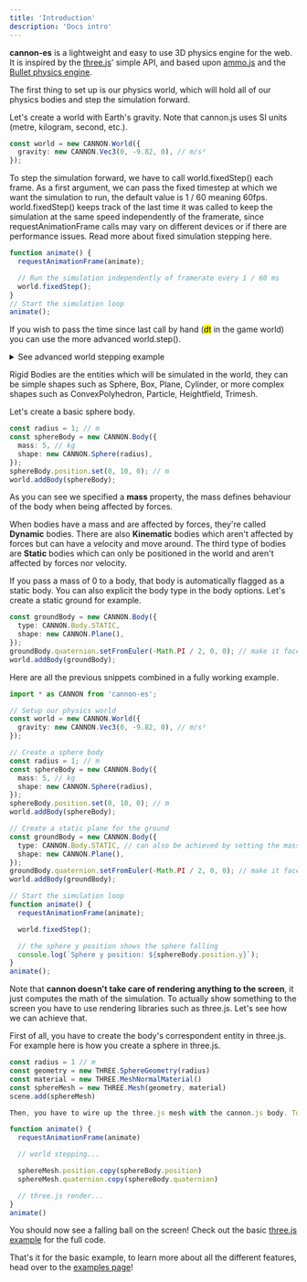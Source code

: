 ```yaml
---
title: 'Introduction'
description: 'Docs intro'
---
```


**cannon-es** is a lightweight and easy to use 3D physics engine for the web. It is inspired by the [three.js](https://github.com/mrdoob/three.js/)' simple API, and based upon [ammo.js](https://github.com/kripken/ammo.js/) and the [Bullet physics engine](https://github.com/bulletphysics/bullet3).

The first thing to set up is our physics world, which will hold all of our physics bodies and step the simulation forward.

Let's create a world with Earth's gravity. Note that cannon.js uses SI units (metre, kilogram, second, etc.).

```ts
const world = new CANNON.World({
  gravity: new CANNON.Vec3(0, -9.82, 0), // m/s²
});
```

To step the simulation forward, we have to call world.fixedStep() each frame. As a first argument, we can pass the fixed timestep at which we want the simulation to run, the default value is 1 / 60 meaning 60fps. world.fixedStep() keeps track of the last time it was called to keep the simulation at the same speed independently of the framerate, since requestAnimationFrame calls may vary on different devices or if there are performance issues. Read more about fixed simulation stepping here.

```ts
function animate() {
  requestAnimationFrame(animate);

  // Run the simulation independently of framerate every 1 / 60 ms
  world.fixedStep();
}
// Start the simulation loop
animate();
```

If you wish to pass the time since last call by hand (<mark>dt</mark> in the game world) you can use the more advanced world.step().

<details>
<summary>See advanced world stepping example</summary>

```ts
const timeStep = 1 / 60; // seconds
let lastCallTime;
function animate() {
  requestAnimationFrame(animate);

  const time = performance.now() / 1000; // seconds
  if (!lastCallTime) {
    world.step(timeStep);
  } else {
    const dt = time - lastCallTime;
    world.step(timeStep, dt);
  }
  lastCallTime = time;
}
// Start the simulation loop
animate();
```

</details>

Rigid Bodies are the entities which will be simulated in the world, they can be simple shapes such as Sphere, Box, Plane, Cylinder, or more complex shapes such as ConvexPolyhedron, Particle, Heightfield, Trimesh.

Let's create a basic sphere body.

```ts
const radius = 1; // m
const sphereBody = new CANNON.Body({
  mass: 5, // kg
  shape: new CANNON.Sphere(radius),
});
sphereBody.position.set(0, 10, 0); // m
world.addBody(sphereBody);
```

As you can see we specified a **mass** property, the mass defines behaviour of the body when being affected by forces.

When bodies have a mass and are affected by forces, they're called **Dynamic** bodies. There are also **Kinematic** bodies which aren't affected by forces but can have a velocity and move around. The third type of bodies are **Static** bodies which can only be positioned in the world and aren't affected by forces nor velocity.

If you pass a mass of 0 to a body, that body is automatically flagged as a static body. You can also explicit the body type in the body options. Let's create a static ground for example.

```ts
const groundBody = new CANNON.Body({
  type: CANNON.Body.STATIC,
  shape: new CANNON.Plane(),
});
groundBody.quaternion.setFromEuler(-Math.PI / 2, 0, 0); // make it face up
world.addBody(groundBody);
```

Here are all the previous snippets combined in a fully working example.

```ts
import * as CANNON from 'cannon-es';

// Setup our physics world
const world = new CANNON.World({
  gravity: new CANNON.Vec3(0, -9.82, 0), // m/s²
});

// Create a sphere body
const radius = 1; // m
const sphereBody = new CANNON.Body({
  mass: 5, // kg
  shape: new CANNON.Sphere(radius),
});
sphereBody.position.set(0, 10, 0); // m
world.addBody(sphereBody);

// Create a static plane for the ground
const groundBody = new CANNON.Body({
  type: CANNON.Body.STATIC, // can also be achieved by setting the mass to 0
  shape: new CANNON.Plane(),
});
groundBody.quaternion.setFromEuler(-Math.PI / 2, 0, 0); // make it face up
world.addBody(groundBody);

// Start the simulation loop
function animate() {
  requestAnimationFrame(animate);

  world.fixedStep();

  // the sphere y position shows the sphere falling
  console.log(`Sphere y position: ${sphereBody.position.y}`);
}
animate();
```

Note that **cannon doesn't take care of rendering anything to the screen**, it just computes the math of the simulation. To actually show something to the screen you have to use rendering libraries such as three.js. Let's see how we can achieve that.

First of all, you have to create the body's correspondent entity in three.js. For example here is how you create a sphere in three.js.

```ts
const radius = 1 // m
const geometry = new THREE.SphereGeometry(radius)
const material = new THREE.MeshNormalMaterial()
const sphereMesh = new THREE.Mesh(geometry, material)
scene.add(sphereMesh)

Then, you have to wire up the three.js mesh with the cannon.js body. To do that, you copy the positional and rotational data from the body to the mesh each frame after having stepped the world.

function animate() {
  requestAnimationFrame(animate)

  // world stepping...

  sphereMesh.position.copy(sphereBody.position)
  sphereMesh.quaternion.copy(sphereBody.quaternion)

  // three.js render...
}
animate()
```

You should now see a falling ball on the screen! Check out the basic [three.js example](https://github.com/pmndrs/cannon-es/blob/master/examples/threejs.html) for the full code.

That's it for the basic example, to learn more about all the different features, head over to the [examples page](https://pmndrs.github.io/cannon-es/)!
